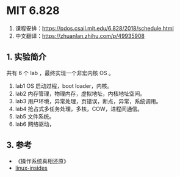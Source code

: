 # MIT 6.828 

1. 课程安排：https://pdos.csail.mit.edu/6.828/2018/schedule.html
2. 中文翻译：https://zhuanlan.zhihu.com/p/49935908

## 1. 实验简介

共有 6 个 lab ，最终实现一个非宏内核 OS 。

1. lab1 OS 启动过程，boot loader，内核。
2. lab2 内存管理，物理内存，虚拟地址，内核地址空间。
3. lab3 用户环境，异常处理，页错误，断点，异常，系统调用。
4. lab4 抢占式多任务处理，多核，COW，进程间通信。
5. lab5 文件系统。
6. lab6 网络驱动，

## 3. 参考

* 《操作系统真相还原》
* [linux-insides](https://github.com/0xAX/linux-insides)